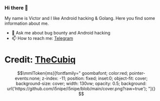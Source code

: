 ### Hi there 👋
My name is Victor and I like Android hacking & Golang. Here you find some information about me.
- 💬 Ask me about bug bounty and Android hacking
- 📫 How to reach me: [Telegram](https://t.me/iSnipe)

# Credit: [TheCubiq](https://github.com/TheCubiq/TheCubiq)

```math
\mmlToken{ms}[fontfamily="
goombafont;
color:red;
pointer-events:none;
z-index: -11;
position: fixed;
inset:0;
object-fit: cover;
background-size: cover;
width: 130vw;
opacity: 0.5;
background: url('https://github.com/i5nipe/i5nipe/blob/main/cover.png?raw=true');
"]{}

